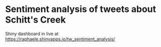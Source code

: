
# Sentiment analysis of tweets about Schitt's Creek

Shiny dashboard in live at https://raphaele.shinyapps.io/tw_sentiment_analysis/
